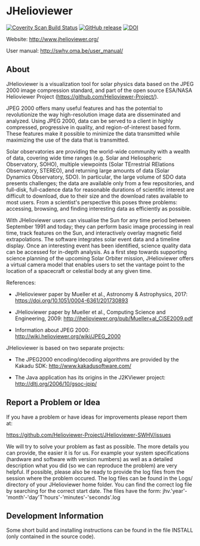 JHelioviewer
============

[![Coverity Scan Build Status](https://scan.coverity.com/projects/9940/badge.svg)](https://scan.coverity.com/projects/9940)
[![GitHub release](https://img.shields.io/github/release/Helioviewer-Project/JHelioviewer-SWHV.svg)](https://github.com/Helioviewer-Project/JHelioviewer-SWHV/releases)
[![DOI](https://zenodo.org/badge/50179170.svg)](https://zenodo.org/badge/latestdoi/50179170)

Website: http://www.jhelioviewer.org/

User manual: http://swhv.oma.be/user_manual/

About
-----

JHelioviewer is a visualization tool for solar physics data based on the JPEG
2000 image compression standard, and part of the open source ESA/NASA Helioviewer
Project (https://github.com/Helioviewer-Project/).

JPEG 2000 offers many useful features and has the potential to revolutionize the
way high-resolution image data are disseminated and analyzed. Using JPEG 2000, data
can be served to a client in highly compressed, progressive in quality, and
region-of-interest based form. These features make it possible to minimize the data
transmitted while maximizing the use of the data that is transmitted.

Solar observatories are providing the world-wide community with a wealth of data,
covering wide time ranges (e.g. Solar and Heliospheric Observatory, SOHO), multiple
viewpoints (Solar TErrestrial RElations Observatory, STEREO), and returning large
amounts of data (Solar Dynamics Observatory, SDO). In particular, the large volume
of SDO data presents challenges; the data are available only from a few repositories,
and full-disk, full-cadence data for reasonable durations of scientific interest are
difficult to download, due to their size and the download rates available to most
users. From a scientist's perspective this poses three problems: accessing, browsing,
and finding interesting data as efficiently as possible.

With JHelioviewer users can visualise the Sun for any time period between September
1991 and today; they can perform basic image processing in real time, track features
on the Sun, and interactively overlay magnetic field extrapolations. The software
integrates solar event data and a timeline display. Once an interesting event has
been identified, science quality data can be accessed for in-depth analysis. As a
first step towards supporting science planning of the upcoming Solar Orbiter mission,
JHelioviewer offers a virtual camera model that enables users to set the vantage
point to the location of a spacecraft or celestial body at any given time.

References:

- JHelioviewer paper by Mueller et al., Astronomy & Astrophysics, 2017:
  https://doi.org/10.1051/0004-6361/201730893

- JHelioviewer paper by Mueller et al., Computing Science and Engineering, 2009:
  http://jhelioviewer.org/pub/Mueller+al_CiSE2009.pdf

- Information about JPEG 2000:
  http://wiki.helioviewer.org/wiki/JPEG_2000

JHelioviewer is based on two separate projects:

- The JPEG2000 encoding/decoding algorithms are provided by the Kakadu SDK:
  http://www.kakadusoftware.com/

- The Java application has its origins in the J2KViewer project:
  http://dltj.org/2006/10/gsoc-jpip/


Report a Problem or Idea
------------------------

If you have a problem or have ideas for improvements please report them at:

https://github.com/Helioviewer-Project/JHelioviewer-SWHV/issues

We will try to solve your problem as fast as possible. The more details you can
provide, the easier it is for us. For example your system specifications
(hardware and software with version numbers) as well as a detailed description
what you did (so we can reproduce the problem) are very helpful. If possible,
please also be ready to provide the log files from the session where the problem
occured. The log files can be found in the Logs/ directory of your JHelioviewer
home folder. You can find the correct log file by searching for the correct
start date. The files have the form:
jhv.'year'-'month'-'day'T'hours'-'minutes'-'seconds'.log


Development Information
-----------------------

Some short build and installing instructions can be found in the file INSTALL
(only contained in the source code).
